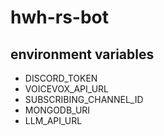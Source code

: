 # hwh-rs-bot

## environment variables
* DISCORD_TOKEN
* VOICEVOX_API_URL
* SUBSCRIBING_CHANNEL_ID
* MONGODB_URI
* LLM_API_URL
